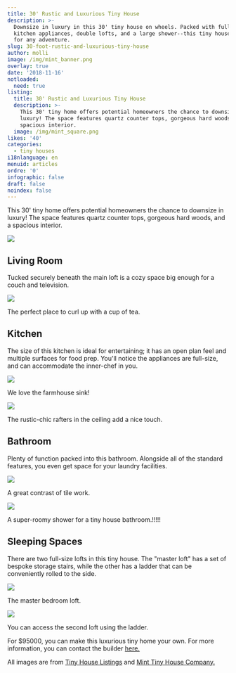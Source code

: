 ```yaml
---
title: 30' Rustic and Luxurious Tiny House
description: >-
  Downsize in luxury in this 30' tiny house on wheels. Packed with full-size
  kitchen appliances, double lofts, and a large shower--this tiny house is ready
  for any adventure.
slug: 30-foot-rustic-and-luxurious-tiny-house
author: molli
image: /img/mint_banner.png
overlay: true
date: '2018-11-16'
notloaded:
  need: true
listing:
  title: 30' Rustic and Luxurious Tiny House
  description: >-
    This 30' tiny home offers potential homeowners the chance to downsize in
    luxury! The space features quartz counter tops, gorgeous hard woods, and a
    spacious interior. 
  image: /img/mint_square.png
likes: '40'
categories:
  - tiny houses
i18nlanguage: en
menuid: articles
ordre: '0'
infographic: false
draft: false
noindex: false
---
```

This 30' tiny home offers potential homeowners the chance to downsize in luxury! The space features quartz counter tops, gorgeous hard woods, and a spacious interior. 

![](/img/mint1.png)

## Living Room

Tucked securely beneath the main loft is a cozy space big enough for a couch and television.

![](/img/mint2.jpeg)

<span class="figcaption">The perfect place to curl up with a cup of tea.</span>

## Kitchen

The size of this kitchen is ideal for entertaining; it has an open plan feel and multiple surfaces for food prep. You'll notice the appliances are full-size, and can accommodate the inner-chef in you. 

![](/img/mint4.jpeg)

<span class="figcaption">We love the farmhouse sink!</span>

![](/img/mint3.jpeg)

<span class="figcaption">The rustic-chic rafters in the ceiling add a nice touch.</span>

## Bathroom

Plenty of function packed into this bathroom. Alongside all of the standard features, you even get space for your laundry facilities. 

![](/img/mint6.jpeg)

<span class="figcaption">A great contrast of tile work.</span>

![](/img/mint7.jpeg)

<span class="figcaption">A super-roomy shower for a tiny house bathroom.!!!!!</span>

## Sleeping Spaces

There are two full-size lofts in this tiny house. The "master loft" has a set of bespoke storage stairs, while the other has a ladder that can be conveniently rolled to the side. 

![](/img/mint8.jpeg)

<span class="figcaption">The master bedroom loft.</span>

![](/img/mint9.jpeg)

<span class="figcaption">You can access the second loft using the ladder.</span>

For $95000, you can make this luxurious tiny home your own. For more information, you can contact the builder [here.](https://www.minttinyhomes.com/contact-tiny-living)

All images are from [Tiny House Listings](https://tinyhouselistings.com) and [Mint Tiny House Company.](https://www.minttinyhomes.com/)
